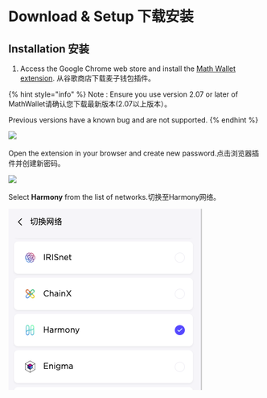 # Download & Setup 下载安装

## Installation 安装

1. Access the Google Chrome web store and install the [Math Wallet extension](https://chrome.google.com/webstore/detail/math-wallet/afbcbjpbpfadlkmhmclhkeeodmamcflc?hl=en). 从谷歌商店下载麦子钱包插件。

{% hint style="info" %}
Note : Ensure you use version 2.07 or later of MathWallet请确认您下载最新版本\(2.07以上版本）。

Previous versions have a known bug and are not supported.
{% endhint %}

![](../../.gitbook/assets/image-8.png)

Open the extension in your browser and create new password.点击浏览器插件并创建新密码。

![](../../.gitbook/assets/image-36.png)

Select **Harmony** from the list of networks.切换至Harmony网络。

![](../../.gitbook/assets/image%20%2823%29.png)

